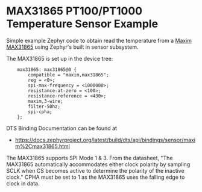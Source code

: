 # MAX31865 PT100/PT1000 Temperature Sensor Example

Simple example Zephyr code to obtain read the temperature from a [Maxim MAX31865](https://www.analog.com/media/en/technical-documentation/data-sheets/MAX31865.pdf) using Zephyr's built in sensor subsystem.

The MAX31865 is set up in the device tree:

```
	max31865: max31865@0 {
		compatible = "maxim,max31865";
		reg = <0>;
		spi-max-frequency = <1000000>;
		resistance-at-zero = <100>;
		resistance-reference = <430>;
		maxim,3-wire;
		filter-50hz;
		spi-cpha;
	};

``` 
DTS Binding Documentation can be found at
* https://docs.zephyrproject.org/latest/build/dts/api/bindings/sensor/maxim%2Cmax31865.html

The MAX31865 supports SPI Mode 1 & 3. From the datasheet, "The MAX31865 automatically accommodates either clock polarity by sampling SCLK when CS becomes active to determine the polarity of the inactive clock." CPHA must be set to 1 as the MAX31865 uses the falling edge to clock in data.  